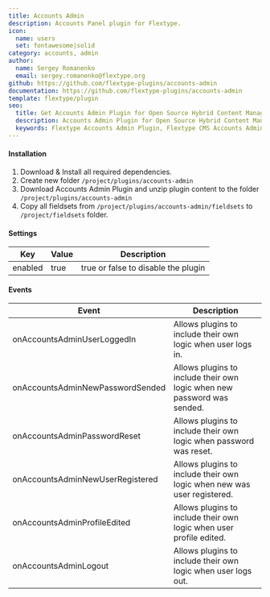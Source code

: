 ```yaml
---
title: Accounts Admin
description: Accounts Panel plugin for Flextype.
icon:
  name: users
  set: fontawesome|solid
category: accounts, admin
author:
  name: Sergey Romanenko
  email: sergey.romanenko@flextype.org
github: https://github.com/flextype-plugins/accounts-admin
documentation: https://github.com/flextype-plugins/accounts-admin
template: flextype/plugin
seo:
  title: Get Accounts Admin Plugin for Open Source Hybrid Content Management System | Flextype
  description: Accounts Admin Plugin for Open Source Hybrid Content Management System
  keywords: Flextype Accounts Admin Plugin, Flextype CMS Accounts Admin Plugin, Headless CMS Accounts Admin Plugin, Download Flat File CMS Accounts Admin Plugin, Download Flat File Content Management System Accounts Admin Plugin, Download PHP CMS Accounts Admin Plugin, Accounts Admin Plugin, Plugin, Accounts Admin, Content, Management, System, PHP, CMS
---
```


#### Installation

1. Download & Install all required dependencies.
2. Create new folder `/project/plugins/accounts-admin`
3. Download Accounts Admin Plugin and unzip plugin content to the folder `/project/plugins/accounts-admin`
4. Copy all fieldsets from `/project/plugins/accounts-admin/fieldsets` to `/project/fieldsets` folder.

#### Settings

| Key | Value | Description |
|---|---|---|
| enabled | true | true or false to disable the plugin |

#### Events

| Event | Description |
|---|---|
| onAccountsAdminUserLoggedIn | Allows plugins to include their own logic when user logs in. |
| onAccountsAdminNewPasswordSended | Allows plugins to include their own logic when new password was sended. |
| onAccountsAdminPasswordReset | Allows plugins to include their own logic when password was reset. |
| onAccountsAdminNewUserRegistered | Allows plugins to include their own logic when new was user registered. |
| onAccountsAdminProfileEdited | Allows plugins to include their own logic when user profile edited. |
| onAccountsAdminLogout | Allows plugins to include their own logic when user logs out. |
